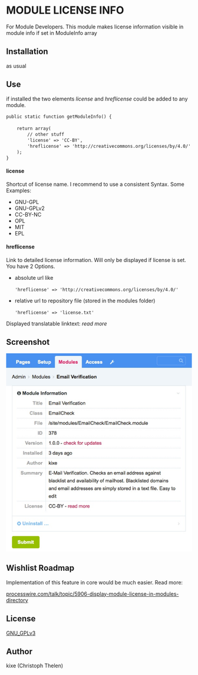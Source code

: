 MODULE LICENSE INFO
===================

For Module Developers. This module makes license information visible in module info if set in ModuleInfo array

## Installation
as usual

## Use
if installed the two elements *license* and *hreflicense* could be added to any module.

```
public static function getModuleInfo() {

	return array(
		// other stuff
		'license' => 'CC-BY',
		'hreflicense' => 'http://creativecommons.org/licenses/by/4.0/'
	);
}
```
#### license
Shortcut of license name. I recommend to use a consistent Syntax. Some Examples:

* GNU-GPL
* GNU-GPLv2
* CC-BY-NC
* OPL
* MIT
* EPL
	
#### hreflicense
Link to detailed license information. Will only be displayed if license is set.
You have 2 Options.

* absolute url like

	`'hreflicense' => 'http://creativecommons.org/licenses/by/4.0/'`
* relative url to repository file (stored in the modules folder)

	`'hreflicense' => 'license.txt'`

Displayed translatable linktext:  *read more*

## Screenshot
![screenshot of module info](modulelicense.jpg "screenshot")

## Wishlist Roadmap
Implementation of this feature in core would be much easier. Read more:

[processwire.com/talk/topic/5906-display-module-license-in-modules-directory](https://processwire.com/talk/topic/5906-display-module-license-in-modules-directory/?p=76308)

## License
[GNU_GPLv3](http://www.gnu.org/licenses/gpl-3.0.html)

## Author
kixe (Christoph Thelen)